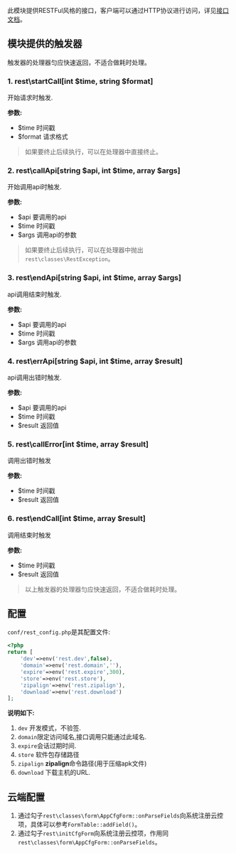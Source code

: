 此模块提供RESTFul风格的接口，客户端可以通过HTTP协议进行访问，详见[接口文档](#rest/doc)。


## 模块提供的触发器
触发器的处理器匀应快速返回，不适合做耗时处理。

### 1. rest\startCall[int $time, string $format]
开始请求时触发.

__参数:__

* $time 时间戳 
* $format 请求格式

> 如果要终止后续执行，可以在处理器中直接终止。

### 2. rest\callApi[string $api, int $time, array $args]
开始调用api时触发.

__参数:__

* $api 要调用的api
* $time 时间戳
* $args 调用api的参数

> 如果要终止后续执行，可以在处理器中抛出`rest\classes\RestException`。

### 3. rest\endApi[string $api, int $time, array $args]
api调用结束时触发.

__参数:__

* $api 要调用的api
* $time 时间戳
* $args 调用api的参数

### 4. rest\errApi[string $api, int $time, array $result]
api调用出错时触发.

__参数:__

* $api 要调用的api
* $time 时间戳
* $result 返回值

### 5. rest\callError[int $time, array $result]
调用出错时触发

__参数:__

* $time 时间戳
* $result 返回值

### 6. rest\endCall[int $time, array $result]
调用结束时触发

__参数:__

* $time 时间戳
* $result 返回值

> 以上触发器的处理器匀应快速返回，不适合做耗时处理。

## 配置

`conf/rest_config.php`是其配置文件:

```php
<?php
return [
	'dev'=>env('rest.dev',false),
	'domain'=>env('rest.domain',''),
	'expire'=>env('rest.expire',300),
	'store'=>env('rest.store'),
	'zipalign'=>env('rest.zipalign'),
	'download'=>env('rest.download')
];
```
**说明如下:**

1. `dev` 开发模式，不验签.
2. `domain`限定访问域名,接口调用只能通过此域名.
3. `expire`会话过期时间.
4. `store` 软件包存储路径
5. `zipalign` **zipalign**命令路径(用于压缩apk文件)
6. `download` 下载主机的URL.

## 云端配置

1. 通过勾子`rest\classes\form\AppCfgForm::onParseFields`向系统注册云控项，具体可以参考`FormTable::addField()`。
2. 通过勾子`rest\initCfgForm`向系统注册云控项，作用同`rest\classes\form\AppCfgForm::onParseFields`。